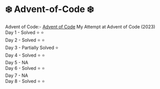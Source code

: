 # ❄️ Advent-of-Code ❄️
Advent of Code:- [Advent of Code](https://adventofcode.com/2023)
My Attempt at Advent of Code (2023) <br>
Day 1 - Solved ⭐ ⭐ <br>
Day 2 - Solved ⭐ ⭐ <br>
Day 3 - Partially Solved ⭐ <br>
Day 4 - Solved ⭐ ⭐ <br>
Day 5 - NA <br>
Day 6 - Solved ⭐ ⭐ <br>
Day 7 - NA <br>
Day 8 - Solved ⭐ ⭐ <br>

